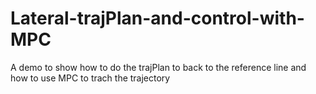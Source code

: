 # Lateral-trajPlan-and-control-with-MPC
A demo to show how to do the trajPlan to back to the reference line and how to use MPC to trach the trajectory
